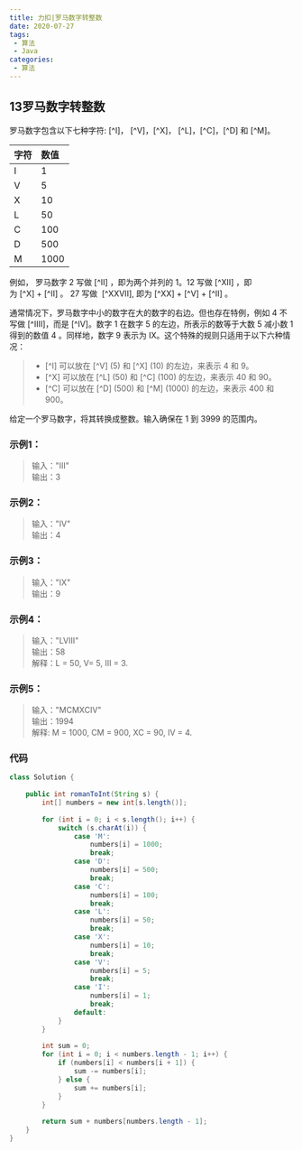 ```yaml
---
title: 力扣|罗马数字转整数
date: 2020-07-27
tags:
 - 算法
 - Java
categories:
 - 算法
---
```



## 13罗马数字转整数

罗马数字包含以下七种字符: [^I]， [^V]，[^X]， [^L]，[^C]，[^D] 和 [^M]。

| 字符 | 数值 | 
| :-----| :---- | 
| I | 1 | 
| V | 5 |
| X | 10 | 
| L | 50 |
| C | 100 | 
| D | 500 |
| M | 1000 |

例如， 罗马数字 2 写做 [^II] ，即为两个并列的 1。12 写做 [^XII] ，即为 [^X] + [^II] 。 27 写做  [^XXVII], 即为 [^XX] + [^V] + [^II] 。

通常情况下，罗马数字中小的数字在大的数字的右边。但也存在特例，例如 4 不写做 [^IIII]，而是 [^IV]。数字 1 在数字 5 的左边，所表示的数等于大数 5 减小数 1 得到的数值 4 。同样地，数字 9 表示为 IX。这个特殊的规则只适用于以下六种情况：
>+ [^I] 可以放在 [^V] (5) 和 [^X] (10) 的左边，来表示 4 和 9。
>+ [^X] 可以放在 [^L] (50) 和 [^C] (100) 的左边，来表示 40 和 90。
>+ [^C] 可以放在 [^D] (500) 和 [^M] (1000) 的左边，来表示 400 和 900。

给定一个罗马数字，将其转换成整数。输入确保在 1 到 3999 的范围内。

### 示例1：
>输入："III"  
输出：3

### 示例2：
>输入："IV"  
输出：4

### 示例3：
>输入："IX"  
输出：9

### 示例4：
>输入："LVIII"  
输出：58  
解释：L = 50, V= 5, III = 3.

### 示例5：
>输入："MCMXCIV"  
输出：1994  
解释: M = 1000, CM = 900, XC = 90, IV = 4.

### 代码
```java
class Solution {
   
    public int romanToInt(String s) {
        int[] numbers = new int[s.length()];
 
        for (int i = 0; i < s.length(); i++) {
            switch (s.charAt(i)) {
                case 'M':
                    numbers[i] = 1000;
                    break;
                case 'D':
                    numbers[i] = 500;
                    break;
                case 'C':
                    numbers[i] = 100;
                    break;
                case 'L':
                    numbers[i] = 50;
                    break;
                case 'X':
                    numbers[i] = 10;
                    break;
                case 'V':
                    numbers[i] = 5;
                    break;
                case 'I':
                    numbers[i] = 1;
                    break;
                default:
            }
        }
 
        int sum = 0;
        for (int i = 0; i < numbers.length - 1; i++) {
            if (numbers[i] < numbers[i + 1]) {
                sum -= numbers[i];
            } else {
                sum += numbers[i];
            }
        }
 
        return sum + numbers[numbers.length - 1];
    }
}
```